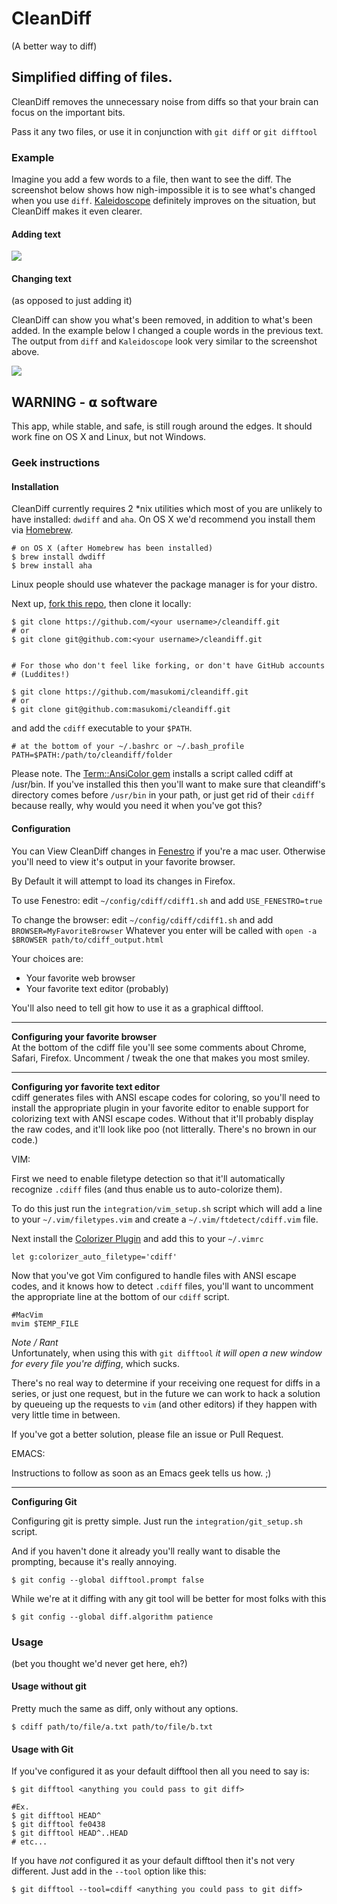 # CleanDiff
(A better way to diff)

## Simplified diffing of files.
CleanDiff removes the unnecessary noise from diffs so that your brain can focus on the important bits.

Pass it any two files, or use it in conjunction with `git diff` or `git difftool`

### Example
Imagine you add a few words to a file, then want to see the diff. The screenshot below shows how nigh-impossible it is to see what's changed when you use `diff`. [Kaleidoscope](http://www.kaleidoscopeapp.com/) definitely improves on the situation, but CleanDiff makes it even clearer.

#### Adding text

<div width="90%">
	<img src="https://raw.githubusercontent.com/masukomi/cleandiff/screenshots/screenshots/adding_words_comparison.png" style="max-width: 100%;" />
</div>

#### Changing text 
(as opposed to just adding it)

CleanDiff can show you what's been removed, in addition to what's been added. In the example below I changed a couple words in the previous text. The output from `diff` and `Kaleidoscope` look very similar to the screenshot above. 

<div width="90%">
	<img src="https://raw.githubusercontent.com/masukomi/cleandiff/screenshots/screenshots/changing_words.png" style="max-width: 100%;" />
</div>

## **WARNING - 𝝰 software**
This app, while stable, and safe, is still rough around the edges. It should work fine on OS X and Linux, but not Windows.

### Geek instructions


#### Installation

CleanDiff currently requires 2 *nix utilities which most of you are unlikely to have installed: `dwdiff` and `aha`. On OS X we'd recommend you install them via [Homebrew](http://brew.sh). 

	# on OS X (after Homebrew has been installed)
	$ brew install dwdiff
	$ brew install aha
	
Linux people should use whatever the package manager is for your distro.
	

Next up, [fork this repo](https://github.com/masukomi/cleandiff/fork), then clone it locally: 

	$ git clone https://github.com/<your username>/cleandiff.git
	# or
	$ git clone git@github.com:<your username>/cleandiff.git
	
	
	# For those who don't feel like forking, or don't have GitHub accounts
	# (Luddites!)
	
	$ git clone https://github.com/masukomi/cleandiff.git
	# or
	$ git clone git@github.com:masukomi/cleandiff.git

and add the `cdiff` executable to your `$PATH`.

	# at the bottom of your ~/.bashrc or ~/.bash_profile
	PATH=$PATH:/path/to/cleandiff/folder

Please note. The [Term::AnsiColor gem](https://github.com/flori/term-ansicolor) installs a script called cdiff at /usr/bin. If you've installed this then you'll want to make sure that cleandiff's directory comes before `/usr/bin` in your path, or just get rid of their `cdiff` because really, why would you need it when you've got this?


#### Configuration
You can View CleanDiff changes in [Fenestro](https://fenestro.xyz) if you're a
mac user. Otherwise you'll need to view it's output in your favorite browser.

By Default it will attempt to load its changes in Firefox.

To use Fenestro:
edit `~/config/cdiff/cdiff1.sh` and add `USE_FENESTRO=true`

To change the browser: 
edit `~/config/cdiff/cdiff1.sh` and add `BROWSER=MyFavoriteBrowser` Whatever you
enter will be called with `open -a $BROWSER path/to/cdiff_output.html`

Your choices are:
* Your favorite web browser
* Your favorite text editor (probably)

You'll also need to tell git how to use it as a graphical difftool.

-----------------------------------------------------------------------

**Configuring your favorite browser**  
At the bottom of the cdiff file you'll see some comments about Chrome, Safari, Firefox. Uncomment / tweak the one that makes you most smiley.

-----------------------------------------------------------------------

**Configuring yor favorite text editor**  
cdiff generates files with ANSI escape codes for coloring, so you'll need to install the appropriate plugin in your favorite editor to enable support for colorizing text with ANSI escape codes. Without that it'll probably display the raw codes, and it'll look like poo (not litterally. There's no brown in our code.)

VIM:  

First we need to enable filetype detection so that it'll automatically recognize `.cdiff` files (and thus enable us to auto-colorize them).

To do this just run the `integration/vim_setup.sh` script which will add a line to your `~/.vim/filetypes.vim` and create a `~/.vim/ftdetect/cdiff.vim` file. 

Next install the [Colorizer Plugin](https://github.com/chrisbra/Colorizer) and add this to your `~/.vimrc`

	let g:colorizer_auto_filetype='cdiff'
	
Now that you've got Vim configured to handle files with ANSI escape codes, and it knows how to detect `.cdiff` files, you'll want to uncomment the appropriate line at the bottom of our `cdiff` script. 

	#MacVim
	mvim $TEMP_FILE

*Note / Rant*  
Unfortunately, when using this with `git difftool` *it will open a new window  for every file you're diffing*, which sucks.  

There's no real way to determine if your receiving one request for diffs in a series, or just one request, but in the future we can work to hack a solution by queueing up the requests to `vim` (and other editors) if they happen with very little time in between. 

If you've got a better solution, please file an issue or Pull Request.


EMACS:

Instructions to follow as soon as an Emacs geek tells us how. ;)

-----------------------------------------------------------------------

**Configuring Git**  

Configuring git is pretty simple. Just run the `integration/git_setup.sh` script.

And if you haven't done it already you'll really want to disable the prompting, because it's really annoying.

	$ git config --global difftool.prompt false

While we're at it diffing with any git tool will be better for most folks with this

	$ git config --global diff.algorithm patience

### Usage
(bet you thought we'd never get here, eh?)

#### Usage without git

Pretty much the same as diff, only without any options.

	$ cdiff path/to/file/a.txt path/to/file/b.txt

#### Usage with Git

If you've configured it as your default difftool then all you need to say is:

	$ git difftool <anything you could pass to git diff>
	
	#Ex.
	$ git difftool HEAD^
	$ git difftool fe0438
	$ git difftool HEAD^..HEAD
	# etc...
	
If you have *not* configured it as your default difftool then it's not very different. Just add in the `--tool` option like this:

	$ git difftool --tool=cdiff <anything you could pass to git diff>
